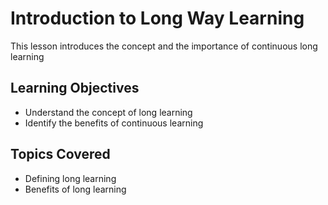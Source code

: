 # Introduction to Long Way Learning

This lesson introduces the concept and the importance of continuous long learning

## Learning Objectives
- Understand the concept of long learning
- Identify the benefits of continuous learning

## Topics Covered
- Defining long learning
- Benefits of long learning